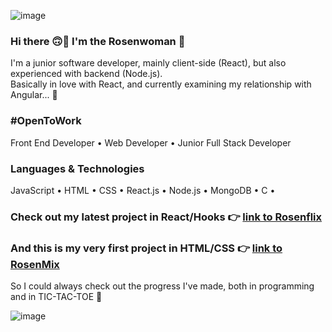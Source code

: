 ![image](https://user-images.githubusercontent.com/68274794/102081683-4ce34780-3e19-11eb-91aa-63d681d86dbb.png)

### Hi there 🙃👋 I'm the Rosenwoman 🌹
I'm a junior software developer, mainly client-side (React), but also experienced with backend (Node.js).    
Basically in love with React, and currently examining my relationship with Angular... 🤭

### #OpenToWork
Front End Developer • Web Developer • Junior Full Stack Developer 

### Languages & Technologies
JavaScript • HTML • CSS • React.js • Node.js • MongoDB • C •

### Check out my latest project in React/Hooks 👉 [link to Rosenflix](https://rosenflix.herokuapp.com/)

### And this is my very first project in HTML/CSS 👉 [link to RosenMix](https://rose-n-mix.herokuapp.com/)
So I could always check out the progress I've made, both in programming and in TIC-TAC-TOE 💪

![image](https://user-images.githubusercontent.com/68274794/102089888-76a26b80-3e25-11eb-841b-e36ce176ecb3.png)










<!--
**hadarose/hadarose** is a ✨ _special_ ✨ repository because its `README.md` (this file) appears on your GitHub profile.

Here are some ideas to get you started:

- 🔭 I’m currently working on ...
- 🌱 I’m currently learning ...
- 👯 I’m looking to collaborate on ...
- 🤔 I’m looking for help with ...
- 💬 Ask me about ...
- 📫 How to reach me: ...
- 😄 Pronouns: ...
- ⚡ Fun fact: ...
-->
